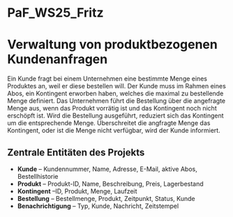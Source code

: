 # PaF_WS25_Fritz

# Verwaltung von produktbezogenen Kundenanfragen

Ein Kunde fragt bei einem Unternehmen eine bestimmte Menge eines Produktes an, weil er diese bestellen will. Der Kunde muss im Rahmen eines Abos, ein Kontingent erworben haben, welches die maximal zu bestellende Menge definiert. Das Unternehmen führt die Bestellung über die angefragte Menge aus, wenn das Produkt vorrätig ist und das Kontingent noch nicht erschöpft ist. Wird die Bestellung ausgeführt, reduziert sich das Kontingent um die entsprechende Menge. Überschreitet die angfragte Menge das Kontingent, oder ist die Menge nicht verfügbar, wird der Kunde informiert.

## Zentrale Entitäten des Projekts

- **Kunde** – Kundennummer, Name, Adresse, E-Mail, aktive Abos, Bestellhistorie 
- **Produkt** – Produkt-ID, Name, Beschreibung, Preis, Lagerbestand
- **Kontingent** –ID, Produkt, Menge, Laufzeit
- **Bestellung** – Bestellmenge, Produkt, Zeitpunkt, Status, Kunde
- **Benachrichtigung** – Typ, Kunde, Nachricht, Zeitstempel
